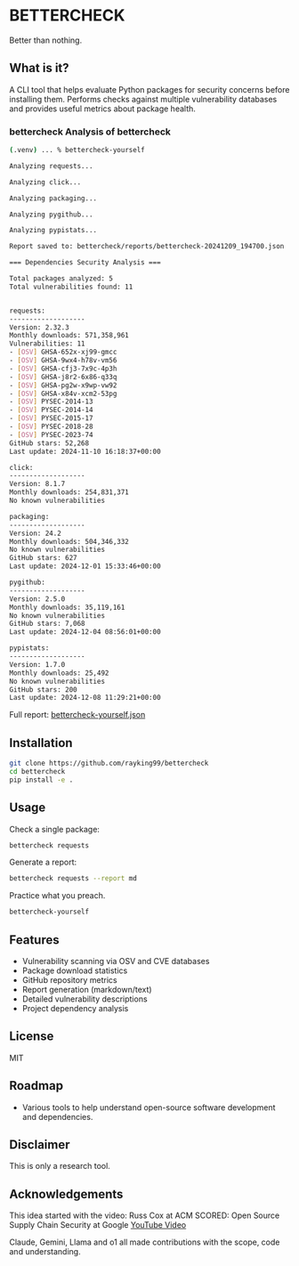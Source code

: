 # BETTERCHECK

Better than nothing.

## What is it?

A CLI tool that helps evaluate Python packages for security concerns before installing them. Performs checks against multiple vulnerability databases and provides useful metrics about package health.

### bettercheck Analysis of bettercheck
```sh
(.venv) ... % bettercheck-yourself

Analyzing requests...

Analyzing click...

Analyzing packaging...

Analyzing pygithub...

Analyzing pypistats...

Report saved to: bettercheck/reports/bettercheck-20241209_194700.json

=== Dependencies Security Analysis ===

Total packages analyzed: 5
Total vulnerabilities found: 11


requests:
-------------------
Version: 2.32.3
Monthly downloads: 571,358,961
Vulnerabilities: 11
- [OSV] GHSA-652x-xj99-gmcc
- [OSV] GHSA-9wx4-h78v-vm56
- [OSV] GHSA-cfj3-7x9c-4p3h
- [OSV] GHSA-j8r2-6x86-q33q
- [OSV] GHSA-pg2w-x9wp-vw92
- [OSV] GHSA-x84v-xcm2-53pg
- [OSV] PYSEC-2014-13
- [OSV] PYSEC-2014-14
- [OSV] PYSEC-2015-17
- [OSV] PYSEC-2018-28
- [OSV] PYSEC-2023-74
GitHub stars: 52,268
Last update: 2024-11-10 16:18:37+00:00

click:
-------------------
Version: 8.1.7
Monthly downloads: 254,831,371
No known vulnerabilities

packaging:
-------------------
Version: 24.2
Monthly downloads: 504,346,332
No known vulnerabilities
GitHub stars: 627
Last update: 2024-12-01 15:33:46+00:00

pygithub:
-------------------
Version: 2.5.0
Monthly downloads: 35,119,161
No known vulnerabilities
GitHub stars: 7,068
Last update: 2024-12-04 08:56:01+00:00

pypistats:
-------------------
Version: 1.7.0
Monthly downloads: 25,492
No known vulnerabilities
GitHub stars: 200
Last update: 2024-12-08 11:29:21+00:00

```

Full report: [bettercheck-yourself.json](bettercheck-yourself.json)

## Installation


```bash
git clone https://github.com/rayking99/bettercheck
cd bettercheck
pip install -e .
```

## Usage

Check a single package:
```bash
bettercheck requests
```

Generate a report:
```bash
bettercheck requests --report md
```

Practice what you preach. 
```bash
bettercheck-yourself
```

## Features

- Vulnerability scanning via OSV and CVE databases
- Package download statistics
- GitHub repository metrics
- Report generation (markdown/text)
- Detailed vulnerability descriptions
- Project dependency analysis

## License

MIT

## Roadmap

- Various tools to help understand open-source software development and dependencies. 

## Disclaimer

This is only a research tool. 

## Acknowledgements

This idea started with the video: Russ Cox at ACM SCORED: Open Source Supply Chain Security at Google [YouTube Video](https://www.youtube.com/watch?v=6H-V-0oQvCA)

Claude, Gemini, Llama and o1 all made contributions with the scope, code and understanding. 